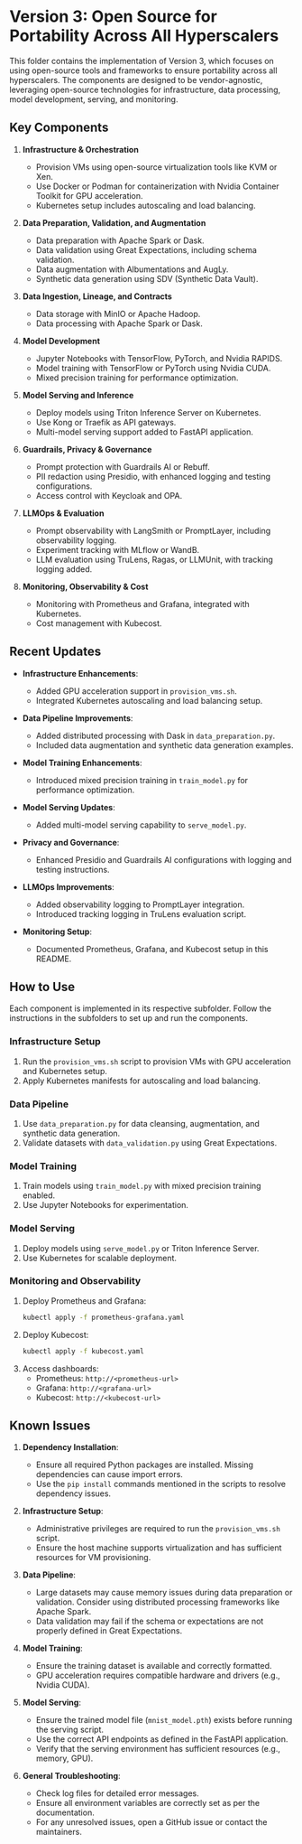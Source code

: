 # Version 3: Open Source for Portability Across All Hyperscalers

This folder contains the implementation of Version 3, which focuses on using open-source tools and frameworks to ensure portability across all hyperscalers. The components are designed to be vendor-agnostic, leveraging open-source technologies for infrastructure, data processing, model development, serving, and monitoring.

## Key Components

1. **Infrastructure & Orchestration**
   - Provision VMs using open-source virtualization tools like KVM or Xen.
   - Use Docker or Podman for containerization with Nvidia Container Toolkit for GPU acceleration.
   - Kubernetes setup includes autoscaling and load balancing.

2. **Data Preparation, Validation, and Augmentation**
   - Data preparation with Apache Spark or Dask.
   - Data validation using Great Expectations, including schema validation.
   - Data augmentation with Albumentations and AugLy.
   - Synthetic data generation using SDV (Synthetic Data Vault).

3. **Data Ingestion, Lineage, and Contracts**
   - Data storage with MinIO or Apache Hadoop.
   - Data processing with Apache Spark or Dask.

4. **Model Development**
   - Jupyter Notebooks with TensorFlow, PyTorch, and Nvidia RAPIDS.
   - Model training with TensorFlow or PyTorch using Nvidia CUDA.
   - Mixed precision training for performance optimization.

5. **Model Serving and Inference**
   - Deploy models using Triton Inference Server on Kubernetes.
   - Use Kong or Traefik as API gateways.
   - Multi-model serving support added to FastAPI application.

6. **Guardrails, Privacy & Governance**
   - Prompt protection with Guardrails AI or Rebuff.
   - PII redaction using Presidio, with enhanced logging and testing configurations.
   - Access control with Keycloak and OPA.

7. **LLMOps & Evaluation**
   - Prompt observability with LangSmith or PromptLayer, including observability logging.
   - Experiment tracking with MLflow or WandB.
   - LLM evaluation using TruLens, Ragas, or LLMUnit, with tracking logging added.

8. **Monitoring, Observability & Cost**
   - Monitoring with Prometheus and Grafana, integrated with Kubernetes.
   - Cost management with Kubecost.

## Recent Updates

- **Infrastructure Enhancements**:
  - Added GPU acceleration support in `provision_vms.sh`.
  - Integrated Kubernetes autoscaling and load balancing setup.

- **Data Pipeline Improvements**:
  - Added distributed processing with Dask in `data_preparation.py`.
  - Included data augmentation and synthetic data generation examples.

- **Model Training Enhancements**:
  - Introduced mixed precision training in `train_model.py` for performance optimization.

- **Model Serving Updates**:
  - Added multi-model serving capability to `serve_model.py`.

- **Privacy and Governance**:
  - Enhanced Presidio and Guardrails AI configurations with logging and testing instructions.

- **LLMOps Improvements**:
  - Added observability logging to PromptLayer integration.
  - Introduced tracking logging in TruLens evaluation script.

- **Monitoring Setup**:
  - Documented Prometheus, Grafana, and Kubecost setup in this README.

## How to Use

Each component is implemented in its respective subfolder. Follow the instructions in the subfolders to set up and run the components.

### Infrastructure Setup
1. Run the `provision_vms.sh` script to provision VMs with GPU acceleration and Kubernetes setup.
2. Apply Kubernetes manifests for autoscaling and load balancing.

### Data Pipeline
1. Use `data_preparation.py` for data cleansing, augmentation, and synthetic data generation.
2. Validate datasets with `data_validation.py` using Great Expectations.

### Model Training
1. Train models using `train_model.py` with mixed precision training enabled.
2. Use Jupyter Notebooks for experimentation.

### Model Serving
1. Deploy models using `serve_model.py` or Triton Inference Server.
2. Use Kubernetes for scalable deployment.

### Monitoring and Observability
1. Deploy Prometheus and Grafana:
   ```bash
   kubectl apply -f prometheus-grafana.yaml
   ```
2. Deploy Kubecost:
   ```bash
   kubectl apply -f kubecost.yaml
   ```
3. Access dashboards:
   - Prometheus: `http://<prometheus-url>`
   - Grafana: `http://<grafana-url>`
   - Kubecost: `http://<kubecost-url>`

## Known Issues

1. **Dependency Installation**:
   - Ensure all required Python packages are installed. Missing dependencies can cause import errors.
   - Use the `pip install` commands mentioned in the scripts to resolve dependency issues.

2. **Infrastructure Setup**:
   - Administrative privileges are required to run the `provision_vms.sh` script.
   - Ensure the host machine supports virtualization and has sufficient resources for VM provisioning.

3. **Data Pipeline**:
   - Large datasets may cause memory issues during data preparation or validation. Consider using distributed processing frameworks like Apache Spark.
   - Data validation may fail if the schema or expectations are not properly defined in Great Expectations.

4. **Model Training**:
   - Ensure the training dataset is available and correctly formatted.
   - GPU acceleration requires compatible hardware and drivers (e.g., Nvidia CUDA).

5. **Model Serving**:
   - Ensure the trained model file (`mnist_model.pth`) exists before running the serving script.
   - Use the correct API endpoints as defined in the FastAPI application.
   - Verify that the serving environment has sufficient resources (e.g., memory, GPU).

6. **General Troubleshooting**:
   - Check log files for detailed error messages.
   - Ensure all environment variables are correctly set as per the documentation.
   - For any unresolved issues, open a GitHub issue or contact the maintainers.